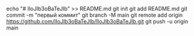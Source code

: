 echo "# IIoJIb3oBaTeJIb" >> README.md 
git init 
git add README.md 
git commit -m "первый коммит" 
git branch -M main 
git remote add origin https://github.com/IIoJIb3oBaTeJIb/IIoJIb3oBaTeJIb.git
 git push -u origin main
